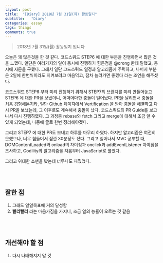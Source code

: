 ```yaml
---
layout: post
title:  "[Diary] 2018년 7월 31일(화) 활동일지"
subtitle:   "Diary"
categories: essay
tags: things
comments: true
---
```


> 2018년 7월 31일(월) 활동일지 입니다

오늘은 꽤 많은것을 한 것 같다. 코드스쿼드 STEP6 에 대한 부분을 진행하면서 많은 것을 느꼈다. 일단은 여러가지의 일이 동시에 진행하기 힘든점을 @crong 한테 말했고, 동시에 자문을 구했다. 그래서 일단 코드스쿼드 일정과 알고리즘에 주력하고, 나머지 부분은 2일에 한번씩이라도 지켜보려고 마음먹고, 점차 늘려가면 좋겠다 라는 조언을 해주셨다.

코드스쿼드 STEP6 부터 미리 진행하기 위해서 STEP7의 브랜치를 미리 만들어놓고 STEP6 에 대한 PR을 보냈더니, 어마어마한 충돌이 일어났다. PR을 날리면서 충돌을 처음 경험해본지라, 일단 Github 페이지에서 Vertification 을 받아 충돌을 해결하고 다시 PR을 보냈는데, 그 이후로도 계속해서 충돌이 났다. 코드스쿼드의 PR Guide를 보고나서 다시 진행하였다. 그 과정중 rebase와 fetch 그리고 merge에 대해서 조금 알 수 있게 되었는데, 나중에 글로 한번 정리해야겠다.

그리고 STEP7 에 대한 PR도 보내고 하루를 마무리 하였다. 하지만 알고리즘은 여전히 못했으나, 너무 힘들어서 잠깐 30분정도 잤다. 그리고 일어나서 MVC 공부할 때, DOMContentLoaded와 onload의 차이점과 onclick과 addEventListener 차이점을 조사하고, Codility의 알고리즘을 처음부터 JavaScript로 풀었다.

그리고 위대한 쇼맨을 봤는데 너무나도 재밌었다.

<br/>

<br/>

## 잘한 점

1. 그래도 일일목표에 거의 달성함
2. **빨리빨리** 라는 마음가짐을 가지니, 조금 일의 능률이 오르는 것 같음

<br/>

<br/>

## 개선해야 할 점

1. 다시 나태해지지 말 것

